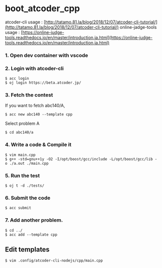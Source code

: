 # boot_atcoder_cpp

atcoder-cli usage : [http://tatamo.81.la/blog/2018/12/07/atcoder-cli-tutorial/](http://tatamo.81.la/blog/2018/12/07/atcoder-cli-tutorial/)
online-jadge-tools usage : [https://online-judge-tools.readthedocs.io/en/master/introduction.ja.html](https://online-judge-tools.readthedocs.io/en/master/introduction.ja.html)

### 1. Open dev container with vscode
### 2. Login with atcoder-cli
```
$ acc login
$ oj login https://beta.atcoder.jp/ 
```
### 3. Fetch the contest
If you want to fetch abc140/A, 
```
$ acc new abc140 --template cpp
```
Select problem A
```
$ cd abc140/a
```
### 4. Write a code & Compile it

```
$ vim main.cpp
$ g++ -std=gnu++1y -O2 -I/opt/boost/gcc/include -L/opt/boost/gcc/lib -o ./a.out ./main.cpp
```
### 5. Run the test
```
$ oj t -d ./tests/
```
### 6. Submit the code
```
$ acc submit
```
### 7. Add another problem.
```
$ cd ../
$ acc add --template cpp
```

## Edit templates

```
$ vim .config/atcoder-cli-nodejs/cpp/main.cpp
```
